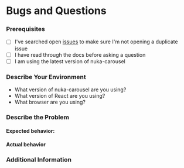 # Bugs and Questions

### Prerequisites

<!-- Feel free to delete this section if you have checked off all of the following. -->

- [ ] I've searched open [issues](https://github.com/FormidableLabs/nuka-carousel/issues) to make sure I'm not opening a duplicate issue
- [ ] I have read through the docs before asking a question
- [ ] I am using the latest version of nuka-carousel

### Describe Your Environment

- What version of nuka-carousel are you using? <!-- example: 5.2.0 -->
- What version of React are you using? <!-- example: 18.2.0 -->
- What browser are you using? <!-- example: Desktop Safari, Version 15.6 (17613.3.9.1.5) -->

### Describe the Problem

<!--
  It's easier to show us than tell us what's going wrong with your code.
  Because of this, we ask that you choose one of the following methods to help us reproduce the bug:

  A. Create a public minimal repository that we can `git clone`, with install + error reproduction steps in the README.
  B. Create a sandbox, reproduce your issue in the code, and paste the link here.
  C. Open up a PR, include "WIP" and the Issue # in the title, and point us to the failing regression tests.
-->

#### Expected behavior:

<!-- What you expect to happen -->

#### Actual behavior

<!-- What actually happens -->

### Additional Information

<!-- Any additional information, configuration or data that might be necessary to reproduce the issue. -->
